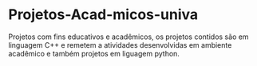 # Projetos-Acad-micos-univa
Projetos com fins educativos e acadêmicos, os projetos contidos são em linguagem C++ e remetem a atividades desenvolvidas em ambiente acadêmico e também projetos em liguagem python.

